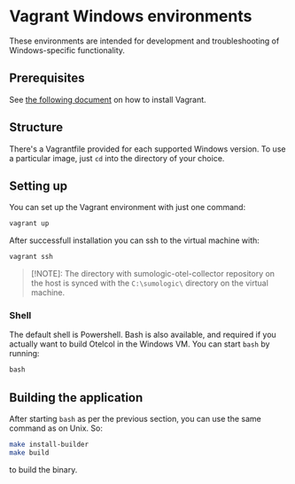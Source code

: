 # Vagrant Windows environments

These environments are intended for development and troubleshooting of Windows-specific functionality.

## Prerequisites

See [the following document](../README.md) on how to install Vagrant.

## Structure

There's a Vagrantfile provided for each supported Windows version. To use a particular image, just `cd` into the
directory of your choice.

## Setting up

You can set up the Vagrant environment with just one command:

```bash
vagrant up
```

After successfull installation you can ssh to the virtual machine with:

```bash
vagrant ssh
```

> [!NOTE]:
> The directory with sumologic-otel-collector repository on the host is synced with the `C:\sumologic\` directory on the virtual machine.

### Shell

The default shell is Powershell. Bash is also available, and required if you actually want to build Otelcol in the
Windows VM. You can start `bash` by running:

```powershell
bash
```

## Building the application

After starting `bash` as per the previous section, you can use the same command as on Unix. So:

```bash
make install-builder
make build
```

to build the binary.
